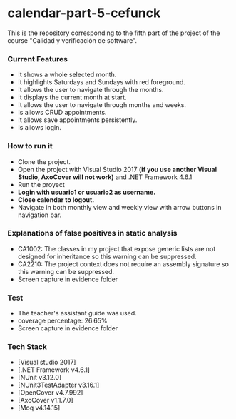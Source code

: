 # calendar-part-5-cefunck

This is the repository corresponding to the fifth part of the project of the course "Calidad y verificación de software".

### Current Features

  - It shows a whole selected month.
  - It highlights Saturdays and Sundays with red foreground.
  - It allows the user to navigate through the months.
  - It displays the current month at start.
  - It allows the user to navigate through months and weeks.
  - Is allows CRUD appointments.
  - It allows save appointments persistently.
  - Is allows login.

### How to run it

  - Clone the project.
  - Open the project with Visual Studio 2017 **(if you use another Visual Studio, AxoCover will not work)** and .NET Framework 4.6.1
  - Run the proyect
  - **Login with usuario1 or usuario2 as username.**
  - **Close calendar to logout.**
  - Navigate in both monthly view and weekly view with arrow buttons in navigation bar.
  
### Explanations of false positives in static analysis

  - CA1002: The classes in my project that expose generic lists are not designed for inheritance so this warning can be suppressed.
  - CA2210: The project context does not require an assembly signature so this warning can be suppressed.
  - Screen capture in evidence folder
  
### Test
  - The teacher's assistant guide was used.
  - coverage percentage: 26.65% 
  - Screen capture in evidence folder
  
### Tech Stack

  - [Visual studio 2017]
  - [.NET Framework v4.6.1]
  - [NUnit v3.12.0]
  - [NUnit3TestAdapter v3.16.1]
  - [OpenCover v4.7.992]
  - [AxoCover v1.1.7.0]
  - [Moq v4.14.15]
